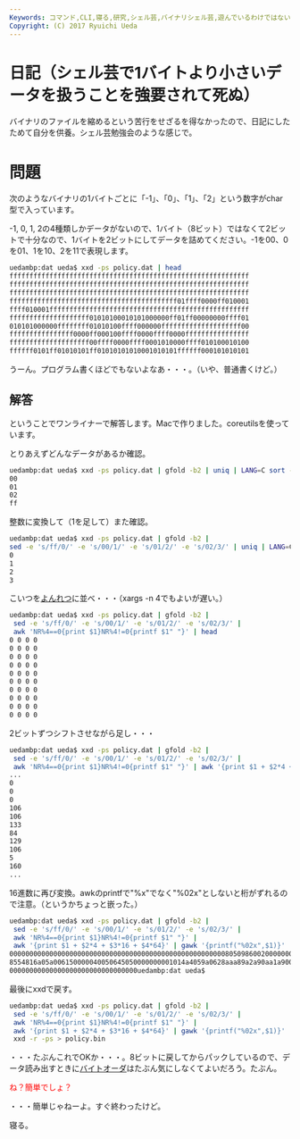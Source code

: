 ```yaml
---
Keywords: コマンド,CLI,寝る,研究,シェル芸,バイナリシェル芸,遊んでいるわけではない
Copyright: (C) 2017 Ryuichi Ueda
---
```


# 日記（シェル芸で1バイトより小さいデータを扱うことを強要されて死ぬ）
バイナリのファイルを縮めるという苦行をせざるを得なかったので、日記にしたためて自分を供養。シェル芸勉強会のような感じで。

<h1>問題</h1>
次のようなバイナリの1バイトごとに「-1」、「0」、「1」、「2」という数字がchar型で入っています。

-1, 0, 1, 2の4種類しかデータがないので、1バイト（8ビット）ではなくて2ビットで十分なので、1バイトを2ビットにしてデータを詰めてください。-1を00、0を01、1を10、2を11で表現します。

```bash
uedambp:dat ueda$ xxd -ps policy.dat | head
ffffffffffffffffffffffffffffffffffffffffffffffffffffffffffff
ffffffffffffffffffffffffffffffffffffffffffffffffffffffffffff
ffffffffffffffffffffffffffffffffffffffffffffffffffffffffffff
ffffffffffffffffffffffffffffffffffffffffff01ffff0000ff010001
ffff010001ffffffffffffffffffffffffffffffffffffffffffffffffff
ffffffffffffffffffff01010100010101000000ff01ff00000000ffff01
010101000000ffffffff01010100ffff000000ffffffffffffffffffff00
ffffffffffffffff0000ff000100ffff0000ffff0000ffffffffffffffff
ffffffffffffffffffff00ffff0000ffff0001010000ffff010100010100
ffffff0101ff01010101ff01010101010001010101ffffff000101010101
```

うーん。プログラム書くほどでもないよなあ・・・。（いや、普通書くけど。）

<!-- more -->
<h2>解答</h2>

ということでワンライナーで解答します。Macで作りました。coreutilsを使っています。

とりあえずどんなデータがあるか確認。

```bash
uedambp:dat ueda$ xxd -ps policy.dat | gfold -b2 | uniq | LANG=C sort -u 
00
01
02
ff
```

整数に変換して（1を足して）また確認。

```bash
uedambp:dat ueda$ xxd -ps policy.dat | gfold -b2 | 
sed -e 's/ff/0/' -e 's/00/1/' -e 's/01/2/' -e 's/02/3/' | uniq | LANG=C sort -u
0
1
2
3
```

こいつを<a href="https://www.google.co.jp/search?q=%E3%82%88%E3%82%93%E3%82%8C%E3%81%A4&espv=2&biw=1280&bih=728&tbm=isch&tbo=u&source=univ&sa=X&ei=r3PcVNuxA4bSmAXjq4LIAw&ved=0CCAQsAQ" target="_blank">よんれつ</a>に並べ・・・（xargs -n 4でもよいが遅い。）

```bash
uedambp:dat ueda$ xxd -ps policy.dat | gfold -b2 |
 sed -e 's/ff/0/' -e 's/00/1/' -e 's/01/2/' -e 's/02/3/' |
 awk 'NR%4==0{print $1}NR%4!=0{printf $1" "}' | head
0 0 0 0
0 0 0 0
0 0 0 0
0 0 0 0
0 0 0 0
0 0 0 0
0 0 0 0
0 0 0 0
0 0 0 0
0 0 0 0
```

2ビットずつシフトさせながら足し・・・

```bash
uedambp:dat ueda$ xxd -ps policy.dat | gfold -b2 |
 sed -e 's/ff/0/' -e 's/00/1/' -e 's/01/2/' -e 's/02/3/' |
 awk 'NR%4==0{print $1}NR%4!=0{printf $1" "}' | awk '{print $1 + $2*4 + $3*16 + $4*64}' | less
...
0
0
0
106
106
133
84
129
106
5
160
...
```

16進数に再び変換。awkのprintfで"%x"でなく"%02x"としないと桁がずれるので注意。（というかちょっと嵌った。）

```bash
uedambp:dat ueda$ xxd -ps policy.dat | gfold -b2 |
 sed -e 's/ff/0/' -e 's/00/1/' -e 's/01/2/' -e 's/02/3/' |
 awk 'NR%4==0{print $1}NR%4!=0{printf $1" "}' |
 awk '{print $1 + $2*4 + $3*16 + $4*64}' | gawk '{printf("%02x",$1)}' | head -c 200
000000000000000000000000000000000000000000000000000000805098600200000000000000006a6a
8554816a05a006150000040050645050000000001014a4059a0628aaa89a2a90aa1a900615a056000000
00000000000000000000000000000000uedambp:dat ueda$
```

最後にxxdで戻す。

```bash
uedambp:dat ueda$ xxd -ps policy.dat | gfold -b2 |
 sed -e 's/ff/0/' -e 's/00/1/' -e 's/01/2/' -e 's/02/3/' |
 awk 'NR%4==0{print $1}NR%4!=0{printf $1" "}' |
 awk '{print $1 + $2*4 + $3*16 + $4*64}' | gawk '{printf("%02x",$1)}' |
 xxd -r -ps > policy.bin 
```

・・・たぶんこれでOKか・・・。8ビットに戻してからパックしているので、データ読み出すときに<a href="http://ja.wikipedia.org/wiki/%E3%82%A8%E3%83%B3%E3%83%87%E3%82%A3%E3%82%A2%E3%83%B3" target="_blank">バイトオーダ</a>はたぶん気にしなくてよいだろう。たぶん。

<span style="color:red">ね？簡単でしょ？</span>

・・・簡単じゃねーよ。すぐ終わったけど。


寝る。

